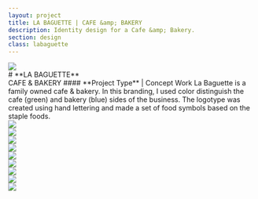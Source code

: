 ```yaml
---
layout: project
title: LA BAGUETTE | CAFE &amp; BAKERY
description: Identity design for a Cafe &amp; Bakery.
section: design
class: labaguette
---
```

<div class="container tentwentyfour">

<div class="content two-thirds"><a class="img-modal" rel="group" href="labaguette_01.jpg" ><img src="labaguette_01.jpg" alt=" "/></a></div>

<div class="content third" markdown="1">
# **LA BAGUETTE**<br>CAFE &amp; BAKERY
#### **Project Type** | Concept Work
La Baguette is a family owned cafe & bakery. In this branding, I used color distinguish the cafe (green) and bakery (blue) sides of the business. The logotype was created using hand lettering and made a set of food symbols based on the staple foods.

</div>

<div class="content half"><a class="img-modal" rel="group" href="labaguette_03.jpg" ><img src="labaguette_03.jpg" alt=" "/></a></div>
<div class="content half"><a class="img-modal" rel="group" href="labaguette-logo.gif" ><img src="labaguette-logo.gif" alt=" "/></a></div>

<div class="content half"><a class="img-modal" rel="group" href="labaguette_04.jpg" ><img src="labaguette_04.jpg" alt=" "/></a></div>
<div class="content half"><a class="img-modal" rel="group" href="labaguette_05.jpg" ><img src="labaguette_05.jpg" alt=" "/></a></div>

<div class="content third"><a class="img-modal" rel="group" href="labaguette_06.jpg" ><img src="labaguette_06.jpg" alt=" "/></a></div>
<div class="content third"><a class="img-modal" rel="group" href="labaguette_07.jpg" ><img src="labaguette_07.jpg" alt=" "/></a></div>
<div class="content third"><a class="img-modal" rel="group" href="labaguette_08.jpg" ><img src="labaguette_08.jpg" alt=" "/></a></div>

<div class="content half"><a class="img-modal" rel="group" href="labaguette_09.jpg" ><img src="labaguette_09.jpg" alt=" "/></a></div>
<div class="content half"><a class="img-modal" rel="group" href="labaguette_010.jpg" ><img src="labaguette_010.jpg" alt=" "/></a></div>

</div><!-- End TenTwentyFour -->
